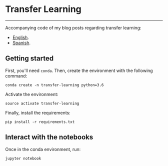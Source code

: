 # Transfer Learning
___

Accompanying code of my blog posts regarding transfer learning:

- [English](http://datasmarts.net/harnessing-the-knowledge-of-others/).
- [Spanish](https://datasmarts.net/es/aprovechando-el-conocimiento-de-otros/).

## Getting started

First, you'll need `conda`. Then, create the environment with the following command:

```
conda create -n transfer-learning python=3.6
```

Activate the environment:

```
source activate transfer-learning
```

Finally, install the requirements:

```
pip install -r requirements.txt
```

## Interact with the notebooks

Once in the conda environment, run:

```
jupyter notebook
```
